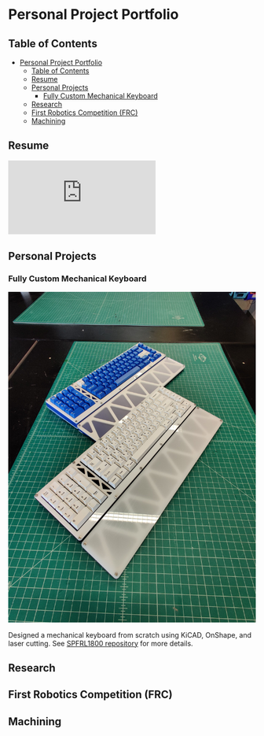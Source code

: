 # Personal Project Portfolio

## Table of Contents
- [Personal Project Portfolio](#personal-project-portfolio)
  - [Table of Contents](#table-of-contents)
  - [Resume](#resume)
  - [Personal Projects](#personal-projects)
    - [Fully Custom Mechanical Keyboard](#fully-custom-mechanical-keyboard)
  - [Research](#research)
  - [First Robotics Competition (FRC)](#first-robotics-competition-frc)
  - [Machining](#machining)

## Resume

<embed src="https://github.com/jonathanmi6/jonathanmi6.github.io/blob/main/Jonathan_Mi_Resume.pdf" type="application/pdf" />

## Personal Projects

### Fully Custom Mechanical Keyboard

![SPFRL1800 Blue/White & Black/White](https://github.com/jonathanmi6/jonathanmi6.github.io/blob/main/images/SP1.jpg?raw=true)

Designed a mechanical keyboard from scratch using KiCAD, OnShape, and laser cutting. See [SPFRL1800 repository](https://github.com/jonathanmi6/SPFRL1800) for more details.



## Research

## First Robotics Competition (FRC)

## Machining

<!-- ## Welcome to GitHub Pages

You can use the [editor on GitHub](https://github.com/jonathanmi6/jonathami6.github.io/edit/gh-pages/index.md) to maintain and preview the content for your website in Markdown files.

Whenever you commit to this repository, GitHub Pages will run [Jekyll](https://jekyllrb.com/) to rebuild the pages in your site, from the content in your Markdown files.

### Markdown

Markdown is a lightweight and easy-to-use syntax for styling your writing. It includes conventions for

```markdown
Syntax highlighted code block

# Header 1
## Header 2
### Header 3

- Bulleted
- List

1. Numbered
2. List

**Bold** and _Italic_ and `Code` text

[Link](url) and ![Image](src)
```

For more details see [Basic writing and formatting syntax](https://docs.github.com/en/github/writing-on-github/getting-started-with-writing-and-formatting-on-github/basic-writing-and-formatting-syntax).

### Jekyll Themes

Your Pages site will use the layout and styles from the Jekyll theme you have selected in your [repository settings](https://github.com/jonathanmi6/jonathami6.github.io/settings/pages). The name of this theme is saved in the Jekyll `_config.yml` configuration file.

### Support or Contact

Having trouble with Pages? Check out our [documentation](https://docs.github.com/categories/github-pages-basics/) or [contact support](https://support.github.com/contact) and we’ll help you sort it out. -->
